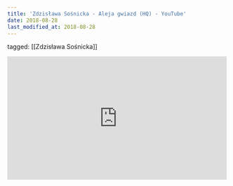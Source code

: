 ```yaml
---
title: 'Zdzisława Sośnicka - Aleja gwiazd (HQ) - YouTube'
date: 2018-08-28
last_modified_at: 2018-08-28
---
```

tagged: [[Zdzisława Sośnicka]]
<iframe allow="accelerometer; autoplay; clipboard-write; encrypted-media; gyroscope; picture-in-picture" allowfullscreen="" frameborder="0" height="281" id="youtube_iframe" src="https://www.youtube.com/embed/XeO7cQLpbyY?feature=oembed&amp;enablejsapi=1&amp;origin=https://safe.txmblr.com&amp;wmode=opaque" width="500"></iframe>